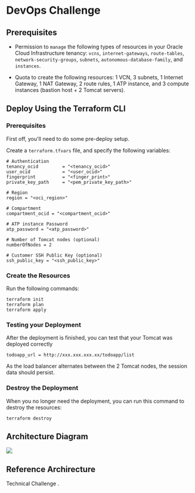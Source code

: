 # DevOps Challenge

## Prerequisites

- Permission to `manage` the following types of resources in your Oracle Cloud Infrastructure tenancy: `vcns`, `internet-gateways`, `route-tables`, `network-security-groups`, `subnets`, `autonomous-database-family`, and `instances`.

- Quota to create the following resources: 1 VCN, 3 subnets, 1 Internet Gateway, 1 NAT Gateway, 2 route rules, 1 ATP instance, and 3 compute instances (bastion host + 2 Tomcat servers).



## Deploy Using the Terraform CLI


### Prerequisites
First off, you'll need to do some pre-deploy setup. 

Create a `terraform.tfvars` file, and specify the following variables:

```
# Authentication
tenancy_ocid         = "<tenancy_ocid>"
user_ocid            = "<user_ocid>"
fingerprint          = "<finger_print>"
private_key_path     = "<pem_private_key_path>"

# Region
region = "<oci_region>"

# Compartment
compartment_ocid = "<compartment_ocid>"

# ATP instance Password 
atp_password = "<atp_password>"

# Number of Tomcat nodes (optional)
numberOfNodes = 2

# Customer SSH Public Key (optional)
ssh_public_key = "<ssh_public_key>"
````

### Create the Resources
Run the following commands:

    terraform init
    terraform plan
    terraform apply


### Testing your Deployment
After the deployment is finished, you can test that your Tomcat was deployed correctly 
````
todoapp_url = http://xxx.xxx.xxx.xx/todoapp/list
`````


As the load balancer alternates between the 2 Tomcat nodes, the session data should persist.

### Destroy the Deployment
When you no longer need the deployment, you can run this command to destroy the resources:

    terraform destroy

## Architecture Diagram
![](./images/architecture-deploy-tomcat.png)

## Reference Archirecture
Technical Challenge .
## 